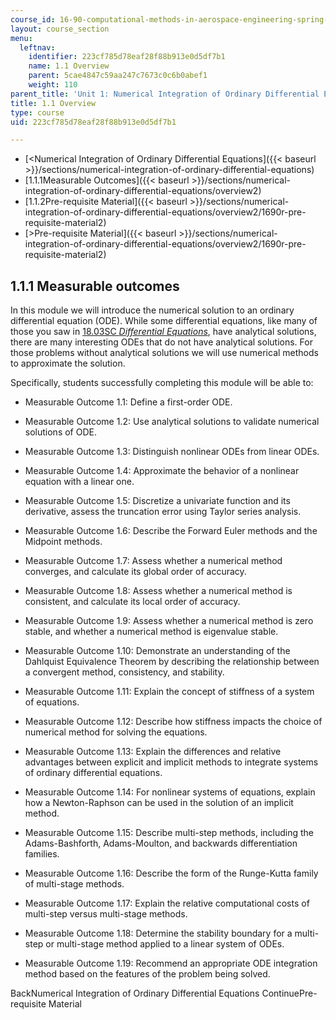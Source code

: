 ```yaml
---
course_id: 16-90-computational-methods-in-aerospace-engineering-spring-2014
layout: course_section
menu:
  leftnav:
    identifier: 223cf785d78eaf28f88b913e0d5df7b1
    name: 1.1 Overview
    parent: 5cae4847c59aa247c7673c0c6b0abef1
    weight: 110
parent_title: 'Unit 1: Numerical Integration of Ordinary Differential Equations'
title: 1.1 Overview
type: course
uid: 223cf785d78eaf28f88b913e0d5df7b1

---
```


*   [<Numerical Integration of Ordinary Differential Equations]({{< baseurl >}}/sections/numerical-integration-of-ordinary-differential-equations)
*   [1.1.1Measurable Outcomes]({{< baseurl >}}/sections/numerical-integration-of-ordinary-differential-equations/overview2)
*   [1.1.2Pre-requisite Material]({{< baseurl >}}/sections/numerical-integration-of-ordinary-differential-equations/overview2/1690r-pre-requisite-material2)
*   [\>Pre-requisite Material]({{< baseurl >}}/sections/numerical-integration-of-ordinary-differential-equations/overview2/1690r-pre-requisite-material2)

1.1.1 Measurable outcomes
-------------------------

In this module we will introduce the numerical solution to an ordinary differential equation (ODE). While some differential equations, like many of those you saw in [18.03SC _Differential Equations_](/courses/18-03sc-differential-equations-fall-2011), have analytical solutions, there are many interesting ODEs that do not have analytical solutions. For those problems without analytical solutions we will use numerical methods to approximate the solution.

Specifically, students successfully completing this module will be able to:

*   Measurable Outcome 1.1: Define a first-order ODE.
    
*   Measurable Outcome 1.2: Use analytical solutions to validate numerical solutions of ODE.
    
*   Measurable Outcome 1.3: Distinguish nonlinear ODEs from linear ODEs.
    
*   Measurable Outcome 1.4: Approximate the behavior of a nonlinear equation with a linear one.
    
*   Measurable Outcome 1.5: Discretize a univariate function and its derivative, assess the truncation error using Taylor series analysis.
    
*   Measurable Outcome 1.6: Describe the Forward Euler methods and the Midpoint methods.
    
*   Measurable Outcome 1.7: Assess whether a numerical method converges, and calculate its global order of accuracy.
    
*   Measurable Outcome 1.8: Assess whether a numerical method is consistent, and calculate its local order of accuracy.
    
*   Measurable Outcome 1.9: Assess whether a numerical method is zero stable, and whether a numerical method is eigenvalue stable.
    
*   Measurable Outcome 1.10: Demonstrate an understanding of the Dahlquist Equivalence Theorem by describing the relationship between a convergent method, consistency, and stability.
    
*   Measurable Outcome 1.11: Explain the concept of stiffness of a system of equations.
    
*   Measurable Outcome 1.12: Describe how stiffness impacts the choice of numerical method for solving the equations.
    
*   Measurable Outcome 1.13: Explain the differences and relative advantages between explicit and implicit methods to integrate systems of ordinary differential equations.
    
*   Measurable Outcome 1.14: For nonlinear systems of equations, explain how a Newton-Raphson can be used in the solution of an implicit method.
    
*   Measurable Outcome 1.15: Describe multi-step methods, including the Adams-Bashforth, Adams-Moulton, and backwards differentiation families.
    
*   Measurable Outcome 1.16: Describe the form of the Runge-Kutta family of multi-stage methods.
    
*   Measurable Outcome 1.17: Explain the relative computational costs of multi-step versus multi-stage methods.
    
*   Measurable Outcome 1.18: Determine the stability boundary for a multi-step or multi-stage method applied to a linear system of ODEs.
    
*   Measurable Outcome 1.19: Recommend an appropriate ODE integration method based on the features of the problem being solved.
    

BackNumerical Integration of Ordinary Differential Equations ContinuePre-requisite Material
